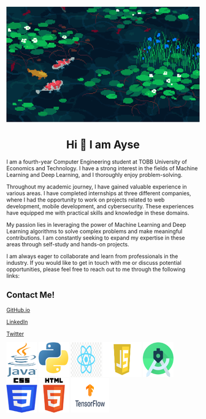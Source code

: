 <p align="center">
  <img src="assests/banner4.gif" alt="Animasyon" width="800" height="300">
</p>


<h1 align="center"> Hi 👋 I am Ayse</h2>
I am a fourth-year Computer Engineering student at TOBB University of Economics and Technology. I have a strong interest in the fields of Machine Learning and Deep Learning, and I thoroughly enjoy problem-solving.

Throughout my academic journey, I have gained valuable experience in various areas. I have completed internships at three different companies, where I had the opportunity to work on projects related to web development, mobile development, and cybersecurity. These experiences have equipped me with practical skills and knowledge in these domains.

My passion lies in leveraging the power of Machine Learning and Deep Learning algorithms to solve complex problems and make meaningful contributions. I am constantly seeking to expand my expertise in these areas through self-study and hands-on projects.

I am always eager to collaborate and learn from professionals in the industry. If you would like to get in touch with me or discuss potential opportunities, please feel free to reach out to me through the following links:
<h2>Contact Me!</h2>

[GitHub.io](https://ayse-sadioglu.github.io/Portfolio/)
<br/>  

[LinkedIn](https://www.linkedin.com/in/aysesadioglu/)
<br/>  

[Twitter](https://twitter.com/daedraedra)



  <img src="assests/java.png" alt="image" width="80" height="90">
    <img src="assests/py.png" alt="image" width="80" height="90">
      <img src="assests/react.png" alt="image" width="80" height="90">
        <img src="assests/js.png" alt="image" width="100" height="90">
          <img src="assests/android.png" alt="image" width="80" height="90">
            <img src="assests/css.png" alt="image" width="80" height="90">
              <img src="assests/html.png" alt="image" width="80" height="90">
                <img src="assests/tensor.png" alt="image" width="100" height="90">


